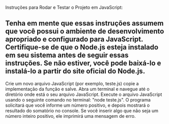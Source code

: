 Instruções para Rodar e Testar o Projeto em JavaScript:

Tenha em mente que essas instruções assumem que você possui o ambiente de desenvolvimento apropriado e configurado para JavaScript. Certifique-se de que o Node.js esteja instalado em seu sistema antes de seguir essas instruções. Se não estiver, você pode baixá-lo e instalá-lo a partir do site oficial do Node.js.
----------------------------------------------------------------------------------------------------------------------------

Crie um novo arquivo JavaScript (por exemplo, teste.js) copie a implementação da função e salve.
Abra um terminal e navegue até o diretório onde está o seu arquivo JavaScript.
Execute o arquivo JavaScript usando o seguinte comando no terminal: "node teste.js".
O programa solicitará que você informe um número positivo, e depois mostrará o resultado do somatório no console.
Se você inserir algo que não seja um número inteiro positivo, ele imprimirá uma mensagem de erro.
